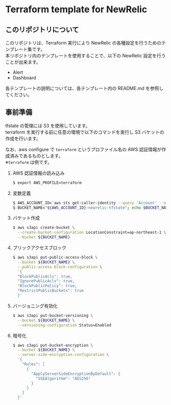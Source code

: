 # Terraform template for NewRelic

## このリポジトリについて

このリポジトリは、Terraform 実行により NewRelic の各種設定を行うためのテンプレート集です。  
本リポジトリ内のテンプレートを使用することで、以下の NewRelic 設定を行うことが出来ます。

- Alert
- Dashboard

各テンプレートの説明については、各テンプレート内の README.md を参照してください。

## 事前準備

tfstate の管理には S3 を使用しています。  
terraform を実行する前に任意の環境で以下のコマンドを実行し S3 バケットの作成を行います。

なお、aws configure で `terraform` というプロファイル名の AWS 認証情報が作成済みであるものとします。  
※`terraform` は例です。

1. AWS 認証情報の読み込み
    ```bash
    $ export AWS_PROFILE=terraform
    ```
2. 変数定義
    ```bash
    $ AWS_ACCOUNT_ID=`aws sts get-caller-identity --query 'Account' --output text`; echo $AWS_ACCOUNT_ID
    $ BUCKET_NAME="${AWS_ACCOUNT_ID}-newrelic-tfstate"; echo $BUCKET_NAME
    ```
3. バケット作成
    ```bash
    $ aws s3api create-bucket \
      --create-bucket-configuration LocationConstraint=ap-northeast-1 \
      --bucket ${BUCKET_NAME}
    ```
4. ブリックアクセスブロック
    ```bash
    $ aws s3api put-public-access-block \
      --bucket ${BUCKET_NAME} \
      --public-access-block-configuration \
      '{
      "BlockPublicAcls": true,
      "IgnorePublicAcls": true,
      "BlockPublicPolicy": true,
      "RestrictPublicBuckets": true
      }'
    ```
5. バージョニング有効化
    ```bash
    $ aws s3api put-bucket-versioning \
      --bucket ${BUCKET_NAME} \
      --versioning-configuration Status=Enabled
    ```
6. 暗号化
    ```bash
    $ aws s3api put-bucket-encryption \
      --bucket ${BUCKET_NAME} \
      --server-side-encryption-configuration \
      '{
        "Rules": [
          {
            "ApplyServerSideEncryptionByDefault": {
              "SSEAlgorithm": "AES256"
            }
          }
        ]
      }'
    ```
